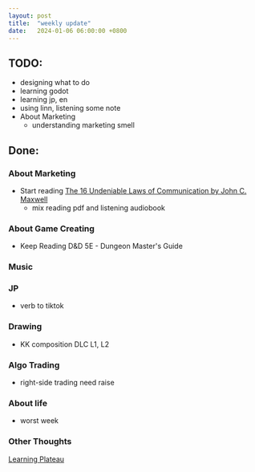 ```yaml
---
layout: post
title:  "weekly update"
date:   2024-01-06 06:00:00 +0800
---
```


## TODO:
* designing what to do
* learning godot
* learning jp, en
* using linn, listening some note
* About Marketing
  * understanding marketing smell


## Done:

### About Marketing
* Start reading  [The 16 Undeniable Laws of Communication by John C. Maxwell](https://www.youtube.com/watch?v=SaAPYWVbg3U)
  * mix reading pdf and listening audiobook

### About Game Creating
* Keep Reading D&D 5E - Dungeon Master's Guide 

### Music

### JP
* verb to tiktok

### Drawing
* KK composition DLC L1, L2


### Algo Trading
* right-side trading need raise 

### About life
* worst week

### Other Thoughts
[Learning Plateau](https://lattice.posetmage.com/2024/01/05/Learning-Plateau.html)